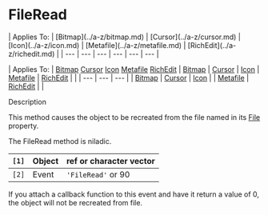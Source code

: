 




<h1 class="heading"><span class="name">FileRead</span></h1>
| Applies To: | [Bitmap](../a-z/bitmap.md) | [Cursor](../a-z/cursor.md) | [Icon](../a-z/icon.md) | [Metafile](../a-z/metafile.md) | [RichEdit](../a-z/richedit.md) |
| --- | --- | --- | --- | --- | ---  |

| Applies To: | [Bitmap](../a-z/bitmap.md) [Cursor](../a-z/cursor.md) [Icon](../a-z/icon.md) [Metafile](../a-z/metafile.md) [RichEdit](../a-z/richedit.md) | [Bitmap](../a-z/bitmap.md) | [Cursor](../a-z/cursor.md) | [Icon](../a-z/icon.md) | [Metafile](../a-z/metafile.md) | [RichEdit](../a-z/richedit.md) |  |
| --- | --- | ---  |
| [Bitmap](../a-z/bitmap.md) | [Cursor](../a-z/cursor.md) | [Icon](../a-z/icon.md) |
| [Metafile](../a-z/metafile.md) | [RichEdit](../a-z/richedit.md) |  |


Description


This method causes the object to be recreated from the file named in its [File](../a-z/file.md) property.


The FileRead method is niladic.

| `[1]` | Object | ref or character vector |
| --- | --- | ---  |
| `[2]` | Event | `'FileRead'` or 90 |


If you attach a callback function to this event and have it return a value of 0, the object will not be recreated from file.



